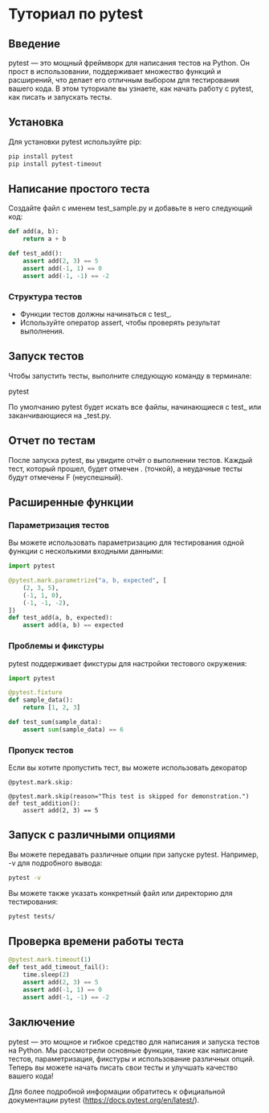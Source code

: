 # Туториал по pytest

## Введение

pytest — это мощный фреймворк для написания тестов на Python. Он прост в использовании, поддерживает множество функций и расширений, что делает его отличным выбором для тестирования вашего кода. В этом туториале вы узнаете, как начать работу с pytest, как писать и запускать тесты.

## Установка

Для установки pytest используйте pip:
```bash 
pip install pytest
pip install pytest-timeout
```

## Написание простого теста

Создайте файл с именем test_sample.py и добавьте в него следующий код:
```python 
def add(a, b):
    return a + b

def test_add():
    assert add(2, 3) == 5
    assert add(-1, 1) == 0
    assert add(-1, -1) == -2

```
### Структура тестов

- Функции тестов должны начинаться с test_.
- Используйте оператор assert, чтобы проверять результат выполнения.

## Запуск тестов

Чтобы запустить тесты, выполните следующую команду в терминале:

pytest


По умолчанию pytest будет искать все файлы, начинающиеся с test_ или заканчивающиеся на _test.py.

## Отчет по тестам

После запуска pytest, вы увидите отчёт о выполнении тестов. Каждый тест, который прошел, будет отмечен . (точкой), а неудачные тесты будут отмечены F (неуспешный).

## Расширенные функции

### Параметризация тестов

Вы можете использовать параметризацию для тестирования одной функции с несколькими входными данными:
```python
import pytest

@pytest.mark.parametrize("a, b, expected", [
    (2, 3, 5),
    (-1, 1, 0),
    (-1, -1, -2),
])
def test_add(a, b, expected):
    assert add(a, b) == expected
```

### Проблемы и фикстуры

pytest поддерживает фикстуры для настройки тестового окружения:
```python
import pytest

@pytest.fixture
def sample_data():
    return [1, 2, 3]

def test_sum(sample_data):
    assert sum(sample_data) == 6
```

### Пропуск тестов

Если вы хотите пропустить тест, вы можете использовать декоратор

```pyton
@pytest.mark.skip:

@pytest.mark.skip(reason="This test is skipped for demonstration.")
def test_addition():
    assert add(2, 3) == 5
```

## Запуск с различными опциями

Вы можете передавать различные опции при запуске pytest. Например, -v для подробного вывода:
```bash
pytest -v
```

Вы можете также указать конкретный файл или директорию для тестирования:
```bash
pytest tests/
```
## Проверка времени работы теста

```python
@pytest.mark.timeout(1)
def test_add_timeout_fail():
    time.sleep(2)
    assert add(2, 3) == 5
    assert add(-1, 1) == 0
    assert add(-1, -1) == -2
```



## Заключение

pytest — это мощное и гибкое средство для написания и запуска тестов на Python. Мы рассмотрели основные функции, такие как написание тестов, параметризация, фикстуры и использование различных опций. Теперь вы можете начать писать свои тесты и улучшать качество вашего кода!

Для более подробной информации обратитесь к официальной документации pytest (https://docs.pytest.org/en/latest/).